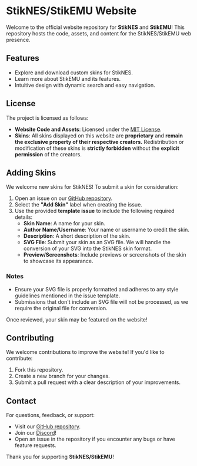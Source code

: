 # StikNES/StikEMU Website

Welcome to the official website repository for **StikNES** and **StikEMU**! This repository hosts the code, assets, and content for the StikNES/StikEMU web presence.

## Features

- Explore and download custom skins for StikNES.
- Learn more about StikEMU and its features.
- Intuitive design with dynamic search and easy navigation.

## License

The project is licensed as follows:

- **Website Code and Assets**: Licensed under the [MIT License](https://github.com/StikEMU/StikNES-Site/blob/main/LICENSE).
- **Skins**: All skins displayed on this website are **proprietary** and **remain the exclusive property of their respective creators.** Redistribution or modification of these skins is **strictly forbidden** without the **explicit permission** of the creators.

## Adding Skins

We welcome new skins for StikNES! To submit a skin for consideration:

1. Open an issue on our [GitHub repository](https://github.com/StikEMU/StikNES-Site/issues).
2. Select the **"Add Skin"** label when creating the issue.
3. Use the provided **template issue** to include the following required details:
   - **Skin Name**: A name for your skin.
   - **Author Name/Username**: Your name or username to credit the skin.
   - **Description**: A short description of the skin.
   - **SVG File**: Submit your skin as an SVG file. We will handle the conversion of your SVG into the StikNES skin format.
   - **Preview/Screenshots**: Include previews or screenshots of the skin to showcase its appearance.

### Notes
- Ensure your SVG file is properly formatted and adheres to any style guidelines mentioned in the issue template.
- Submissions that don't include an SVG file will not be processed, as we require the original file for conversion.

Once reviewed, your skin may be featured on the website!

## Contributing

We welcome contributions to improve the website! If you'd like to contribute:
1. Fork this repository.
2. Create a new branch for your changes.
3. Submit a pull request with a clear description of your improvements.

## Contact

For questions, feedback, or support:
- Visit our [GitHub repository](https://github.com/StikEMU/StikNES-Site).
- Join our [Discord](https://discord.gg/a6qxs97Gun)!
- Open an issue in the repository if you encounter any bugs or have feature requests.

Thank you for supporting **StikNES/StikEMU**!
